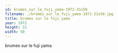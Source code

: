 ```yaml
---
id: brumes_sur_le_fuji_yama-1972-31x50
filename: ./brumes_sur_le_fuji_yama-1972-31x50.jpg
title: brumes sur le fuji yama
year: 1972
height: 31
width: 50
---
```


brumes sur le fuji yama